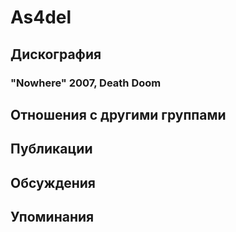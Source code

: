# As4del



## Дискография

### "Nowhere" 2007, Death Doom




## Отношения с другими группами


## Публикации


## Обсуждения


## Упоминания

